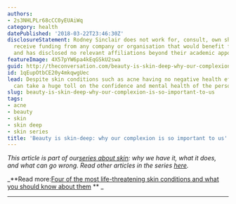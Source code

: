 ```yaml
---
authors:
- 2s3NHLPLr68cCC0yEUAiWq
category: health
datePublished: '2018-03-22T23:46:30Z'
disclosureStatement: Rodney Sinclair does not work for, consult, own shares in or
  receive funding from any company or organisation that would benefit from this article,
  and has disclosed no relevant affiliations beyond their academic appointment.
featureImage: 4X57pYW6pa4kEqGSkU2swa
guid: http://theconversation.com/beauty-is-skin-deep-why-our-complexion-is-so-important-to-us-91415
id: 1qEupOtbCE20y4mkqwgUec
lead: Despite skin conditions such as acne having no negative health effects, they
  can take a huge toll on the confidence and mental health of the person.
slug: beauty-is-skin-deep-why-our-complexion-is-so-important-to-us
tags:
- acne
- beauty
- skin
- skin deep
- skin series
title: 'Beauty is skin-deep: why our complexion is so important to us'
---
```

_This article is part of our[series about skin](https://theconversation.com/au/topics/skin-series-50414): why we have it, what it does, and what can go wrong. Read other articles in the series [here](https://theconversation.com/au/topics/skin-series-50414)._


_**Read more:[Four of the most life-threatening skin conditions and what you should know about them](http://theconversation.com/four-of-the-most-life-threatening-skin-conditions-and-what-you-should-know-about-them-92610) ** _

* * *